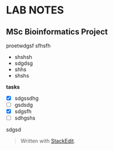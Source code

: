 # LAB NOTES
## MSc Bioinformatics Project

proetwdgsf
sfhsfh

- shshsh
- sdgdsg
- shhs
- shshs

**__tasks__**

- [x] sdgssdhg
- [ ] gsdsdg
- [x] sdgsfh
- [ ] sdhgshs

sdgsd

> Written with [StackEdit](https://stackedit.io/).
<!--stackedit_data:
eyJoaXN0b3J5IjpbMjA5MTI1MjgyMl19
-->